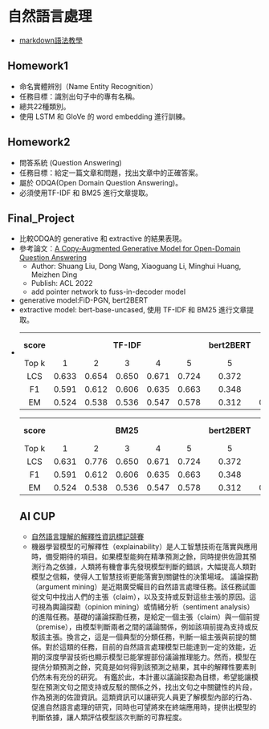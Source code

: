 # 自然語言處理
- [markdown語法教學](https://tiida54.github.io/2018/01/03/3%E5%88%86%E9%90%98%E5%AD%B8%E6%9C%83Markdown%E5%B8%B8%E7%94%A8%E8%AA%9E%E6%B3%95/)
## Homework1
- 命名實體辨別（Name Entity Recognition）
- 任務目標：識別出句子中的專有名稱。
- 總共22種類別。
- 使用 LSTM 和 GloVe 的 word embedding 進行訓練。
## Homework2
- 問答系統 (Question Answering)
- 任務目標：給定一篇文章和問題，找出文章中的正確答案。
- 屬於 ODQA(Open Domain Question Answering)。
- 必須使用TF-IDF 和 BM25 進行文章提取。
## Final_Project
- 比較ODQA的 generative 和 extractive 的結果表現。
- 參考論文：[A Copy-Augmented Generative Model for Open-Domain Question Answering](https://aclanthology.org/2022.acl-short.47.pdf)
  - Author: Shuang Liu, Dong Wang, Xiaoguang Li, Minghui Huang, Meizhen Ding
  - Publish: ACL 2022
  - add pointer network to fuss-in-decoder model
- generative model:FiD-PGN, bert2BERT
- extractive model: bert-base-uncased, 使用 TF-IDF 和 BM25 進行文章提取。
- <table>
    <tr>
        <th align="center">score</th><th colspan="5" align="center">TF-IDF</th><th>bert2BERT</th><th>FiD-PGN</th>
    </tr>
    <tr>
        <td align="center">Top k</td><td align="center">1</td><td align="center">2</td><td align="center">3</td><td align="center">4</td><td align="center">5</td><td align="center">5</td><td align="center">25</td>
    </tr>
    <tr>
        <td align="center">LCS</td><td align="center">0.633</td><td align="center">0.654</td><td align="center">0.650</td><td align="center">0.671</td><td align="center">0.724</td><td align="center">0.372</td><td align="center">None</td>
    </tr>
    <tr>
        <td align="center">F1</td><td align="center">0.591</td><td align="center">0.612</td><td align="center">0.606</td><td align="center">0.635</td><td align="center">0.663</td><td align="center">0.348</td><td align="center">None</td>
    </tr>
    <tr>
        <td align="center">EM</td><td align="center">0.524</td><td align="center">0.538</td><td align="center">0.536</td><td align="center">0.547</td><td align="center">0.578</td><td align="center">0.312</td><td align="center">0.684</td>
    </tr>
</table>
<table>
    <tr>
        <th align="center">score</th><th colspan="5" align="center">BM25</th><th>bert2BERT</th><th>FiD-PGN</th>
    </tr>
    <tr>
        <td align="center">Top k</td><td align="center">1</td><td align="center">2</td><td align="center">3</td><td align="center">4</td><td align="center">5</td><td align="center">5</td><td align="center">25</td>
    </tr>
    <tr>
        <td align="center">LCS</td><td align="center">0.631</td><td align="center">0.776</td><td align="center">0.650</td><td align="center">0.671</td><td align="center">0.724</td><td align="center">0.372</td><td align="center">None</td>
    </tr>
    <tr>
        <td align="center">F1</td><td align="center">0.591</td><td align="center">0.612</td><td align="center">0.606</td><td align="center">0.635</td><td align="center">0.663</td><td align="center">0.348</td><td align="center">None</td>
    </tr>
    <tr>
        <td align="center">EM</td><td align="center">0.524</td><td align="center">0.538</td><td align="center">0.536</td><td align="center">0.547</td><td align="center">0.578</td><td align="center">0.312</td><td align="center">0.684</td>
    </tr>
</table>

## AI CUP
- [自然語言理解的解釋性資訊標記競賽](https://tbrain.trendmicro.com.tw/Competitions/Details/26)
- 機器學習模型的可解釋性（explainability）是人工智慧技術在落實與應用時，備受期待的項目。如果模型能夠在精準預測之餘，同時提供佐證其預測行為之依據，人類將有機會事先發現模型判斷的錯誤，大幅提高人類對模型之信賴，使得人工智慧技術更能落實到關鍵性的決策場域。
議論探勘（argument mining）是近期廣受矚目的自然語言處理任務。該任務試圖從文句中找出人們的主張（claim），以及支持或反對這些主張的原因。這可視為輿論探勘（opinion mining）或情緒分析（sentiment analysis）的進階任務。基礎的議論探勘任務，是給定一個主張（claim）與一個前提（premise），由模型判斷兩者之間的議論關係，例如該項前提為支持或反駁該主張。換言之，這是一個典型的分類任務，判斷一組主張與前提的關係。對於這類的任務，目前的自然語言處理模型已能達到一定的效能，近期的深度學習技術也顯示模型已能掌握部份議論推理能力。然而，模型在提供分類預測之餘，究竟是如何得到該預測之結果，其中的解釋性要素則仍然未有充份的研究。
有鑑於此，本計畫以議論探勘為目標，希望能讓模型在預測文句之間支持或反駁的關係之外，找出文句之中關鍵性的片段，作為預測的佐證資訊。這類資訊可以讓研究人員更了解模型內部的行為、促進自然語言處理的研究，同時也可望將來在終端應用時，提供出模型的判斷依據，讓人類評估模型該次判斷的可靠程度。
